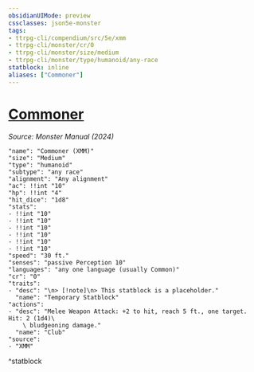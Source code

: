 ```yaml
---
obsidianUIMode: preview
cssclasses: json5e-monster
tags:
- ttrpg-cli/compendium/src/5e/xmm
- ttrpg-cli/monster/cr/0
- ttrpg-cli/monster/size/medium
- ttrpg-cli/monster/type/humanoid/any-race
statblock: inline
aliases: ["Commoner"]
---
```

# [Commoner](3-Compendium\CLI\bestiary\humanoid/commoner-xmm.md)
*Source: Monster Manual (2024)*  

```statblock
"name": "Commoner (XMM)"
"size": "Medium"
"type": "humanoid"
"subtype": "any race"
"alignment": "Any alignment"
"ac": !!int "10"
"hp": !!int "4"
"hit_dice": "1d8"
"stats":
- !!int "10"
- !!int "10"
- !!int "10"
- !!int "10"
- !!int "10"
- !!int "10"
"speed": "30 ft."
"senses": "passive Perception 10"
"languages": "any one language (usually Common)"
"cr": "0"
"traits":
- "desc": "\n> [!note]\n> This statblock is a placeholder."
  "name": "Temporary Statblock"
"actions":
- "desc": "Melee Weapon Attack: +2 to hit, reach 5 ft., one target. Hit: 2 (1d4)\
    \ bludgeoning damage."
  "name": "Club"
"source":
- "XMM"
```
^statblock